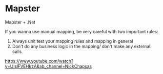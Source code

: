 # Mapster
Mapster + .Net

If you wanna use manual mapping, be very careful with two important rules:
1) Always unit test your mapping rules and mapping in general
2) Don't do any business logic in the mapping/ don't make any external calls 


https://www.youtube.com/watch?v=UIslFVEHkzA&ab_channel=NickChapsas
